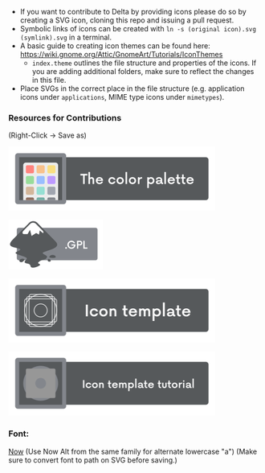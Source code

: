 * If you want to contribute to Delta by providing icons please do so by creating a SVG icon, cloning this repo and issuing a pull request.
* Symbolic links of icons can be created with `ln -s (original icon).svg (symlink).svg` in a terminal.
* A basic guide to creating icon themes can be found here: https://wiki.gnome.org/Attic/GnomeArt/Tutorials/IconThemes
	- `index.theme` outlines the file structure and properties of the icons. If you are adding additional folders, make sure to reflect the changes in this file.
* Place SVGs in the correct place in the file structure (e.g. application icons under `applications`, MIME type icons under `mimetypes`).


### Resources for Contributions


(Right-Click &rarr; Save as)

<a href="https://github.com/Delta-Icons/Linux/raw/master/resources/palette/Palette.svg"><img src="https://github.com/Delta-Icons/Linux/blob/master/resources/button_palette.png" alt="Palette for Delta" style="width:412px;height:128px;"></a>

<a href="https://raw.githubusercontent.com/Delta-Icons/Linux/master/resources/palette/Palette.gpl"><img src="https://github.com/Delta-Icons/Linux/blob/master/resources/buttons/button_gpl.png" alt=".GPL Palette" style="width:188px;height:100px;"></a>

<a href="https://github.com/Delta-Icons/Linux/raw/master/resources/template/template.svg"><img src="https://github.com/Delta-Icons/Linux/blob/master/resources/button_template.png" alt="Icon Template for Delta" style="width:412px;height:128px;"></a>

<a href="https://github.com/Delta-Icons/Linux/raw/master/resources/template/template_tutorial.svg"><img src="https://github.com/Delta-Icons/Linux/blob/master/resources/button_template-tutorial.png" alt="Icon Template Tutorial for Delta" style="width:412px;height:128px;"></a>


### Font: 
[Now](https://www.1001fonts.com/now-font.html) (Use Now Alt from the same family for alternate lowercase "a") (Make sure to convert font to path on SVG before saving.)
